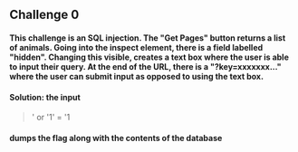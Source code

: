 ## Challenge 0
#### This challenge is an SQL injection. The "Get Pages" button returns a list of animals. Going into the inspect element, there is a field labelled "hidden". Changing this visible, creates a text box where the user is able to input their query. At the end of the URL, there is a "?key=xxxxxxx..." where the user can submit input as opposed to using the text box.
#### Solution: the input
> ' or '1' = '1
#### dumps the flag along with the contents of the database 